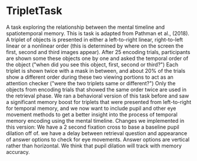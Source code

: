 # TripletTask
A task exploring the relationship between the mental timeline and spatiotemporal memory. This is task is adapted from Pathman et al., (2018).
A triplet of objects is presented in either a left-to-right linear, right-to-left linear or a nonlinear order (this is determined by where on the screen the first, second and third images appear).
After 25 encoding trials, participants are shown some these objects one by one and asked the temporal order of the object ("when did you see this object, first, second or third?")
Each triplet is shown twice with a mask in between, and about 20% of the trials show a different order during these two viewing portions to act as an attention checker ("were the two triplets same or different?") Only the objects from encoding trials that showed the same order twice are used in the retrieval phase. 
We ran a behavioral version of this task before and saw a significant memory boost for triplets that were presented from left-to-right for temporal memory, and we now want to include pupil and other eye movement methods to get a better insight into the process of temporal memory encoding using the mental timeline. Changes we implemented in this version:
We have a 2 second fixation cross to base a baseline pupil dilation off of.
we have a delay between retrieval question and appearance of answer options to check for eye movements.
Answer options are vertical rather than horizontal. 
We think that pupil dilation will track with memory accuracy. 
